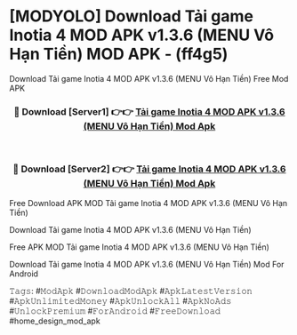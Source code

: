 # [MODYOLO] Download Tải game Inotia 4 MOD APK v1.3.6 (MENU Vô Hạn Tiền) MOD APK - (ff4g5)
Download Tải game Inotia 4 MOD APK v1.3.6 (MENU Vô Hạn Tiền) Free Mod APK

<div align="center">
<h3>🔴 Download [Server1] 👉👉 <a href="https://apk-comot.site?title=Tải_game_Inotia_4_MOD_APK_v1.3.6_(MENU_Vô_Hạn_Tiền)">Tải game Inotia 4 MOD APK v1.3.6 (MENU Vô Hạn Tiền) Mod Apk</a></h3><br>

<h3>🔴 Download [Server2] 👉👉 <a href="https://apk-comot.site?title=Tải_game_Inotia_4_MOD_APK_v1.3.6_(MENU_Vô_Hạn_Tiền)">Tải game Inotia 4 MOD APK v1.3.6 (MENU Vô Hạn Tiền) Mod Apk</a></h3>
</div>


Free Download APK MOD Tải game Inotia 4 MOD APK v1.3.6 (MENU Vô Hạn Tiền)

Download Tải game Inotia 4 MOD APK v1.3.6 (MENU Vô Hạn Tiền) 

Free APK MOD Tải game Inotia 4 MOD APK v1.3.6 (MENU Vô Hạn Tiền) 

Download Tải game Inotia 4 MOD APK v1.3.6 (MENU Vô Hạn Tiền) Mod For Android

𝚃𝚊𝚐𝚜: #𝙼𝚘𝚍𝙰𝚙𝚔 #𝙳𝚘𝚠𝚗𝚕𝚘𝚊𝚍𝙼𝚘𝚍𝙰𝚙𝚔 #𝙰𝚙𝚔𝙻𝚊𝚝𝚎𝚜𝚝𝚅𝚎𝚛𝚜𝚒𝚘𝚗 #𝙰𝚙𝚔𝚄𝚗𝚕𝚒𝚖𝚒𝚝𝚎𝚍𝙼𝚘𝚗𝚎𝚢 #𝙰𝚙𝚔𝚄𝚗𝚕𝚘𝚌𝚔𝙰𝚕𝚕 #𝙰𝚙𝚔𝙽𝚘𝙰𝚍𝚜 #𝚄𝚗𝚕𝚘𝚌𝚔𝙿𝚛𝚎𝚖𝚒𝚞𝚖 #𝙵𝚘𝚛𝙰𝚗𝚍𝚛𝚘𝚒𝚍 #𝙵𝚛𝚎𝚎𝙳𝚘𝚠𝚗𝚕𝚘𝚊𝚍 #home_design_mod_apk